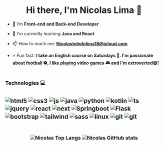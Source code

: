 <h1 align="center">Hi there, I'm Nicolas Lima 👋</h1>

- 🔭 I’m **Front-end and Back-end Developer**
  
- 🌱 I’m currently learning **Java and React**
  
- 📫 How to reach me: **Nicolastoledolima18@icloud.com**
  
- ⚡ Fun fact: **I take an English course on Saturdays 🗽. I'm passionate about football ⚽, I like playing video games 🎮 and I'm extroverted😄!**

#

**<h3>Technologies 💻<h3>**

<div style="display: inline_block">
    <img align="center" alt="html5" src="https://img.shields.io/badge/HTML5-E34F26?style=for-the-badge&logo=html5&logoColor=white" />
    <img align="center" alt="css3" src="https://img.shields.io/badge/CSS3-1572B6?style=for-the-badge&logo=css3&logoColor=white" />
    <img align="center" alt="js" src="https://img.shields.io/badge/JavaScript-323330?style=for-the-badge&logo=javascript&logoColor=F7DF1E"/>
    <img align="center" alt="java" src="https://img.shields.io/badge/java-%23ED8B00.svg?style=for-the-badge&logo=openjdk&logoColor=white"/>
    <img align="center" alt="python" src="https://img.shields.io/badge/python-3670A0?style=for-the-badge&logo=python&logoColor=ffdd54"/>
    <img align="center" alt="kotlin" src="https://img.shields.io/badge/Kotlin-0095D5?&style=for-the-badge&logo=kotlin&logoColor=white"/>
    <img align="center" alt="ts" src="https://img.shields.io/badge/TypeScript-007ACC?style=for-the-badge&logo=typescript&logoColor=white"/>
    <img align="center" alt="jquery" src="https://img.shields.io/badge/jQuery-0769AD?style=for-the-badge&logo=jquery&logoColor=white"/>
    <img align="center" alt="react" src="https://img.shields.io/badge/React-20232A?style=for-the-badge&logo=react&logoColor=61DAFB"/>
    <img align="center" alt="next" src="https://img.shields.io/badge/Next-black?style=for-the-badge&logo=next.js&logoColor=white"/>
    <img align="center" alt="Springboot" src="https://img.shields.io/badge/spring-%236DB33F.svg?style=for-the-badge&logo=spring&logoColor=white"/>
    <img align="center" alt="Flask" src="https://img.shields.io/badge/flask-%23000.svg?style=for-the-badge&logo=flask&logoColor=white"/>
    <img align="center" alt="bootstrap" src="https://img.shields.io/badge/Bootstrap-563D7C?style=for-the-badge&logo=bootstrap&logoColor=white"/>
    <img align="center" alt="tailwind" src="https://img.shields.io/badge/Tailwind_CSS-38B2AC?style=for-the-badge&logo=tailwind-css&logoColor=white"/>
    <img align="center" alt="sass" src="https://img.shields.io/badge/Sass-CC6699?style=for-the-badge&logo=sass&logoColor=white"/>
<!--     <div style="display: inline_block"> -->
    <img align="center" alt="linux" src="https://img.shields.io/badge/Linux-000?style=for-the-badge&logo=linux&logoColor=FCC624"/>
    <img align="center" alt="git" src="https://img.shields.io/badge/GIT-E44C30?style=for-the-badge&logo=git&logoColor=white"/>
    <img align="center" alt="git" src="https://img.shields.io/badge/Docker-2496ED?logo=docker&logoColor=white&style=for-the-badge"/>
<!--     </div> -->
 
</div>

#
<div align="center">
    
![Nicolas Top Langs](https://github-readme-stats.vercel.app/api/top-langs/?username=nicolas-liima&theme=tokyonight)
![Nicolas GitHub stats](https://github-readme-stats.vercel.app/api?username=nicolas-liima&show_icons=true&theme=tokyonight)

</div>
